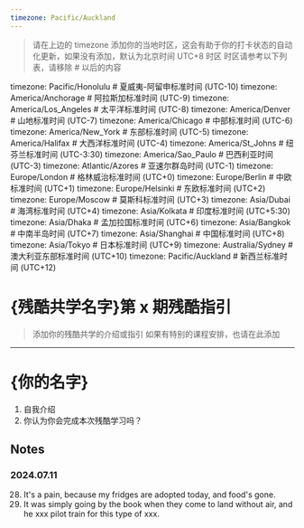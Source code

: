 ```yaml
---
timezone: Pacific/Auckland
---
```


> 请在上边的 timezone 添加你的当地时区，这会有助于你的打卡状态的自动化更新，如果没有添加，默认为北京时间 UTC+8 时区
> 时区请参考以下列表，请移除 # 以后的内容

timezone: Pacific/Honolulu # 夏威夷-阿留申标准时间 (UTC-10)
timezone: America/Anchorage # 阿拉斯加标准时间 (UTC-9)
timezone: America/Los_Angeles # 太平洋标准时间 (UTC-8)
timezone: America/Denver # 山地标准时间 (UTC-7)
timezone: America/Chicago # 中部标准时间 (UTC-6)
timezone: America/New_York # 东部标准时间 (UTC-5)
timezone: America/Halifax # 大西洋标准时间 (UTC-4)
timezone: America/St_Johns # 纽芬兰标准时间 (UTC-3:30)
timezone: America/Sao_Paulo # 巴西利亚时间 (UTC-3)
timezone: Atlantic/Azores # 亚速尔群岛时间 (UTC-1)
timezone: Europe/London # 格林威治标准时间 (UTC+0)
timezone: Europe/Berlin # 中欧标准时间 (UTC+1)
timezone: Europe/Helsinki # 东欧标准时间 (UTC+2)
timezone: Europe/Moscow # 莫斯科标准时间 (UTC+3)
timezone: Asia/Dubai # 海湾标准时间 (UTC+4)
timezone: Asia/Kolkata # 印度标准时间 (UTC+5:30)
timezone: Asia/Dhaka # 孟加拉国标准时间 (UTC+6)
timezone: Asia/Bangkok # 中南半岛时间 (UTC+7)
timezone: Asia/Shanghai # 中国标准时间 (UTC+8)
timezone: Asia/Tokyo # 日本标准时间 (UTC+9)
timezone: Australia/Sydney # 澳大利亚东部标准时间 (UTC+10)
timezone: Pacific/Auckland # 新西兰标准时间 (UTC+12)

# {残酷共学名字}第 x 期残酷指引

> 添加你的残酷共学的介绍或指引
> 如果有特别的课程安排，也请在此添加

---

# {你的名字}

1. 自我介绍
2. 你认为你会完成本次残酷学习吗？

## Notes

<!-- Content_START -->

### 2024.07.11

28. It's a pain, because my fridges are adopted today, and food's gone.
29. It was simply going by the book when they come to land without air, and he xxx pilot train for this type of xxx.

<!-- Content_END -->
